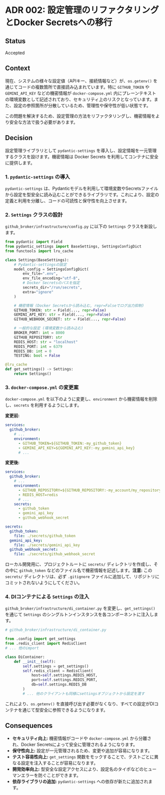 # ADR 002: 設定管理のリファクタリングとDocker Secretsへの移行

## Status

Accepted

## Context

現在、システムの様々な設定値（APIキー、接続情報など）が、`os.getenv()` を通じてコードの複数箇所で直接読み込まれています。特に `GITHUB_TOKEN` や `GEMINI_API_KEY` などの機密情報が `docker-compose.yml` 内にプレーンテキストの環境変数として記述されており、セキュリティ上のリスクとなっています。また、設定の参照箇所が分散しているため、管理性や保守性が低い状態です。

この問題を解決するため、設定管理の方法をリファクタリングし、機密情報をより安全な方法で扱う必要があります。

## Decision

設定管理ライブラリとして `pydantic-settings` を導入し、設定情報を一元管理するクラスを設けます。機密情報は Docker Secrets を利用してコンテナに安全に提供します。

### 1. `pydantic-settings` の導入

`pydantic-settings` は、Pydanticモデルを利用して環境変数やSecretsファイルから設定を型安全に読み込むことができるライブラリです。これにより、設定の定義と利用を分離し、コードの可読性と保守性を向上させます。

### 2. `Settings` クラスの設計

`github_broker/infrastructure/config.py` に以下の `Settings` クラスを新設します。

```python
from pydantic import Field
from pydantic_settings import BaseSettings, SettingsConfigDict
from functools import lru_cache

class Settings(BaseSettings):
    # Pydantic-settingsの設定
    model_config = SettingsConfigDict(
        env_file=".env",
        env_file_encoding="utf-8",
        # Docker Secretsのパスを指定
        secrets_dir="/run/secrets",
        extra="ignore"
    )

    # 機密情報 (Docker Secretsから読み込む, repr=Falseでログ出力抑制)
    GITHUB_TOKEN: str = Field(..., repr=False)
    GEMINI_API_KEY: str = Field(..., repr=False)
    GITHUB_WEBHOOK_SECRET: str = Field(..., repr=False)

    # 一般的な設定 (環境変数から読み込む)
    BROKER_PORT: int = 8000
    GITHUB_REPOSITORY: str
    REDIS_HOST: str = "localhost"
    REDIS_PORT: int = 6379
    REDIS_DB: int = 0
    TESTING: bool = False

@lru_cache
def get_settings() -> Settings:
    return Settings()
```

### 3. `docker-compose.yml` の変更案

`docker-compose.yml` を以下のように変更し、`environment` から機密情報を削除し、`secrets` を利用するようにします。

**変更前:**
```yaml
services:
  github_broker:
    # ...
    environment:
      - GITHUB_TOKEN=${GITHUB_TOKEN:-my_github_token}
      - GEMINI_API_KEY=${GEMINI_API_KEY:-my_gemini_api_key}
      # ...
```

**変更後:**
```yaml
services:
  github_broker:
    # ...
    environment:
      - GITHUB_REPOSITORY=${GITHUB_REPOSITORY:-my_account/my_repository}
      - REDIS_HOST=redis
      # ...
    secrets:
      - github_token
      - gemini_api_key
      - github_webhook_secret

secrets:
  github_token:
    file: ./secrets/github_token
  gemini_api_key:
    file: ./secrets/gemini_api_key
  github_webhook_secret:
    file: ./secrets/github_webhook_secret
```
ローカル開発用に、プロジェクトルートに `secrets/` ディレクトリを作成し、その中に `github_token` などのファイル名で機密情報を記述します。**注意:** この `secrets/` ディレクトリは、必ず `.gitignore` ファイルに追加して、リポジトリにコミットされないようにしてください。

### 4. DIコンテナによる `Settings` の注入

`github_broker/infrastructure/di_container.py` を変更し、`get_settings()` を通じて `Settings` のシングルトンインスタンスを各コンポーネントに注入します。

```python
# github_broker/infrastructure/di_container.py

from .config import get_settings
from .redis_client import RedisClient
# ... 他のimport

class DiContainer:
    def __init__(self):
        self.settings = get_settings()
        self.redis_client = RedisClient(
            host=self.settings.REDIS_HOST,
            port=self.settings.REDIS_PORT,
            db=self.settings.REDIS_DB
        )
        # ... 他のクライアントも同様にsettingsオブジェクトから設定を渡す
```

これにより、`os.getenv()` を直接呼び出す必要がなくなり、すべての設定がDIコンテナを通じて型安全に参照できるようになります。

## Consequences

- **セキュリティ向上:** 機密情報がコードや `docker-compose.yml` から分離され、Docker Secretsによって安全に管理されるようになります。
- **保守性向上:** 設定が一元管理されるため、変更や追加が容易になります。
- **テスト容易性向上:** `get_settings` 関数をモックすることで、テストごとに異なる設定を注入することが容易になります。
- **開発効率向上:** 型安全な設定アクセスにより、設定名のタイポなどのヒューマンエラーを防ぐことができます。
- **依存ライブラリの追加:** `pydantic-settings` への依存が新たに追加されます。
